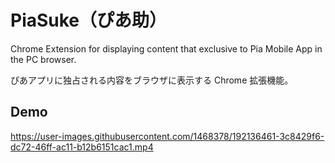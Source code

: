 # PiaSuke（ぴあ助）

Chrome Extension for displaying content that exclusive to Pia Mobile App in the PC browser.

ぴあアプリに独占される内容をブラウザに表示する Chrome 拡張機能。

## Demo

https://user-images.githubusercontent.com/1468378/192136461-3c8429f6-dc72-46ff-ac11-b12b6151cac1.mp4
